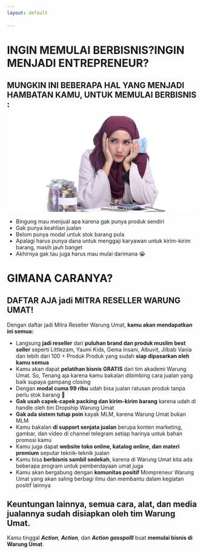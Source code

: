 ```yaml
---
layout: default

---
```

# **INGIN MEMULAI BERBISNIS?INGIN MENJADI ENTREPRENEUR?**

## MUNGKIN INI BEBERAPA HAL YANG MENJADI **HAMBATAN** KAMU, UNTUK MEMULAI BERBISNIS :

![](/uploads/2020/02/15/664xauto-tian-lustiana-kenapa-uang-cepat-abis-padahal-sudah-hemat-1708034.jpg)

* Bingung mau menjual apa karena gak punya produk sendiri
* Gak punya keahlian jualan
* Belom punya modal untuk stok barang pula
* Apalagi harus punya dana untuk menggaji karyawan untuk kirim-kirim barang, masih jauh banget
* Akhirnya gak tau juga harus mau mulai darimana 😭

# **GIMANA CARANYA?**

## DAFTAR AJA jadi **MITRA RESELLER WARUNG UMAT!**  
Dengan daftar jadi Mitra Reseller Warung Umat, **kamu akan mendapatkan ini semua:**

* Langsung **jadi reseller** dari **puluhan brand dan produk muslim best seller** seperti Littlezam, Yaumi Kids, Gema Insani, Albuvit, Jilbab Vania dan lebih dari 100 + Produk Produk yang sudah **siap dipasarkan oleh kamu semua**
* Kamu akan dapat **pelatihan bisnis GRATIS** dari tim akademi Warung Umat. So, Tenang aja karena kamu bakalan dibimbing cara jualan yang baik supaya gampang closing
* Dengan **modal cuma 99 ribu** udah bisa jualan ratusan produk tanpa perlu stok barang 🙂
* **Gak usah capek-capek packing dan kirim-kirim barang** karena udah di handle oleh tim Dropship Warung Umat
* **Gak ada sistem tutup poin** kayak MLM, karena Warung Umat bukan MLM
* Kamu bakalan **di support senjata jualan** berupa konten marketing, gambar, dan video di channel telegram setiap harinya untuk bahan promosi kamu
* Kamu juga dapat **website toko online, katalog online, dan materi premium** seputar teknik-teknik jualan
* Kamu bisa **berbisnis sambil sedekah**, karena di Warung Umat kita ada beberapa program untuk pemberdayaan umat juga
* Kamu akan bergabung dengan **komunitas positif** Mompreneur Warung Umat yang akan saling berbagi ilmu dan membantu dalam kegiatan positif lainnya

## Keuntungan lainnya, semua cara, alat, dan media jualannya sudah **disiapkan oleh tim Warung Umat**.  
Kamu tinggal **_Action_**_, **Action**,_ dan **_Action gasspolll_** buat **memulai bisnis di Warung Umat**.